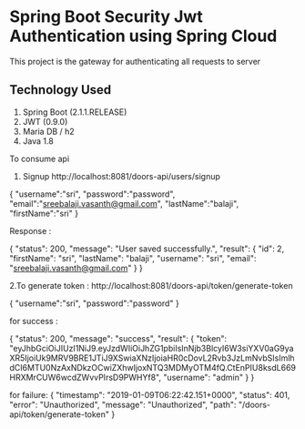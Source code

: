# Spring Boot Security Jwt Authentication using Spring Cloud
This project is the gateway for authenticating all requests to server

## Technology Used

 1. Spring Boot (2.1.1.RELEASE)
 2.  JWT (0.9.0)
 3.  Maria DB / h2
 4. Java 1.8

To consume api 
1. Signup
http://localhost:8081/doors-api/users/signup

{
"username":"sri",
"password":"password",
"email":"sreebalaji.vasanth@gmail.com",
"lastName":"balaji",
"firstName":"sri"
}

Response :

{
    "status": 200,
    "message": "User saved successfully.",
    "result": {
        "id": 2,
        "firstName": "sri",
        "lastName": "balaji",
        "username": "sri",
        "email": "sreebalaji.vasanth@gmail.com"
    }
}

2.To generate token :
http://localhost:8081/doors-api/token/generate-token

{
"username":"sri",
"password":"password"
}

for success :

{
    "status": 200,
    "message": "success",
    "result": {
        "token": "eyJhbGciOiJIUzI1NiJ9.eyJzdWIiOiJhZG1pbiIsInNjb3BlcyI6W3siYXV0aG9yaXR5IjoiUk9MRV9BRE1JTiJ9XSwiaXNzIjoiaHR0cDovL2Rvb3JzLmNvbSIsImlhdCI6MTU0NzAxNDkzOCwiZXhwIjoxNTQ3MDMyOTM4fQ.CtEnPIU8ksdL669HRXMrCUW6wcdZWvvPIrsD9PWHYf8",
        "username": "admin"
    }
}

for failure:
{
    "timestamp": "2019-01-09T06:22:42.151+0000",
    "status": 401,
    "error": "Unauthorized",
    "message": "Unauthorized",
    "path": "/doors-api/token/generate-token"
}
